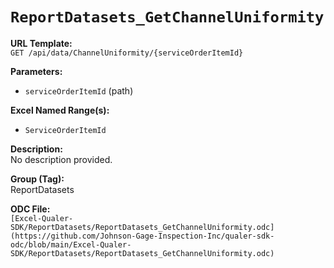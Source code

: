 # `ReportDatasets_GetChannelUniformity`

**URL Template:**  
`GET /api/data/ChannelUniformity/{serviceOrderItemId}`

**Parameters:**  
- `serviceOrderItemId` (path)

**Excel Named Range(s):**  
- `ServiceOrderItemId`

**Description:**  
No description provided.

**Group (Tag):**  
ReportDatasets

**ODC File:**  
`[Excel-Qualer-SDK/ReportDatasets/ReportDatasets_GetChannelUniformity.odc](https://github.com/Johnson-Gage-Inspection-Inc/qualer-sdk-odc/blob/main/Excel-Qualer-SDK/ReportDatasets/ReportDatasets_GetChannelUniformity.odc)`
